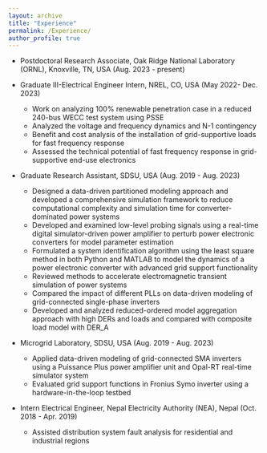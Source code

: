 ```yaml
---
layout: archive
title: "Experience"
permalink: /Experience/
author_profile: true
---
```


* Postdoctoral Research Associate, Oak Ridge National Laboratory (ORNL), Knoxville, TN, USA (Aug. 2023 - present)

* Graduate III-Electrical Engineer Intern, NREL, CO, USA (May 2022- Dec. 2023)
    * Work on analyzing 100% renewable penetration case in a reduced 240-bus WECC test system using PSSE
    * Analyzed the voltage and frequency dynamics and N-1 contingency
    * Benefit and cost analysis of the installation of grid-supportive loads for fast frequency response 
    * Assessed the technical potential of fast frequency response in grid-supportive end-use electronics

* Graduate Research Assistant, SDSU, USA (Aug. 2019 - Aug. 2023)
  * Designed a data-driven partitioned modeling approach and developed a comprehensive simulation framework to reduce computational complexity and simulation time for converter-dominated power systems
  * Developed and examined low-level probing signals using a real-time digital simulator-driven power amplifier to perturb power electronic converters for model parameter estimation 
  * Formulated a system identification algorithm using the least square method in both Python and MATLAB to model the dynamics of a power electronic converter with advanced grid support functionality
  * Reviewed methods to accelerate electromagnetic transient simulation of power systems 
  * Compared the impact of different PLLs on data-driven modeling of grid-connected single-phase inverters 
  * Developed and analyzed reduced-ordered model aggregation approach with high DERs and loads and compared with composite load model with DER_A

* Microgrid Laboratory, SDSU, USA (Aug. 2019 - Aug. 2023)
  * Applied data-driven modeling of grid-connected SMA inverters using a Puissance Plus power amplifier unit and Opal-RT real-time simulator system 
  * Evaluated grid support functions in Fronius Symo inverter using a hardware-in-the-loop testbed 

* Intern Electrical Engineer, Nepal Electricity Authority (NEA), Nepal (Oct. 2018 - Apr. 2019)
  * Assisted distribution system fault analysis for residential and industrial regions
